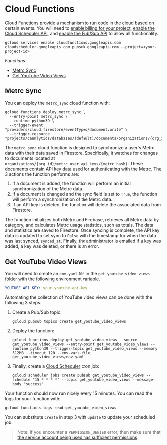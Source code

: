 # Cloud Functions

Cloud Functions provide a mechanism to run code in the cloud based on certain events. You will need to [enable billing for your project](http://console.cloud.google.com/billing/), [enable the Cloud Scheduler API](http://console.cloud.google.com/apis/library/cloudscheduler.googleapis.com), and [enable the Pub/Sub API](http://console.cloud.google.com/apis/library/pubsub.googleapis.com) to allow all functionality.

```shell
gcloud services enable cloudfunctions.googleapis.com cloudscheduler.googleapis.com pubsub.googleapis.com --project=<your-project-id>
```

*Functions*

- [Metrc Sync](#metrc-sync)
- [Get YouTube Video Views](#get-youtube-video-views)


## Metrc Sync

You can deploy the `metrc_sync` cloud function with:

```shell
gcloud functions deploy metrc_sync \
  --entry-point metrc_sync \
  --runtime python39 \
  --trigger-event "providers/cloud.firestore/eventTypes/document.write" \
  --trigger-resource "projects/cannlytics/databases/(default)/documents/organizations/{org_id}/metrc_user_api_keys/{key_id}"
```

The `metrc_sync` cloud function is designed to synchronize a user's Metrc data with their data saved in Firestore. Specifically, it watches for changes to documents located at `organizations/{org_id}/metrc_user_api_keys/{metrc_hash}`. These documents contain API key data used for authenticating with the Metrc. The 3 actions the function performs are:

1. If a document is added, the function will perform an initial synchronization of the Metrc data. 
2. If a document is changed and the sync field is set to `True`, the function will perform a synchronization of the Metrc data.
3. If an API key is deleted, the function will delete the associated data from Firestore.

The function initializes both Metrc and Firebase, retrieves all Metrc data by category, and calculates Metrc usage statistics, such as totals. The data and statistics are saved to Firestore. Once syncing is complete, the API key data is updated to set sync to `False` with the timestamp for when the data was last synced, `synced_at`. Finally, the administrator is emailed if a key was added, a key was deleted, or there is an error.


## Get YouTube Video Views

You will need to create an `env.yaml` file in the `get_youtube_video_views` folder with the following environment variable.

```yaml
YOUTUBE_API_KEY: your-youtube-api-key
```

Automating the collection of YouTube video views can be done with the following 3 steps.

1. Create a Pub/Sub topic:

    ```shell
    gcloud pubsub topics create get_youtube_video_views
    ```

2. Deploy the function:

    ```shell
    gcloud functions deploy get_youtube_video_views --source get_youtube_video_views --entry-point get_youtube_video_views --runtime python39 --trigger-topic get_youtube_video_views --memory 512MB --timeout 120 --env-vars-file get_youtube_video_views/env.yaml
    ```

3. Finally, create a [Cloud Scheduler](https://cloud.google.com/scheduler/docs/creating#gcloud) cron job:

    ```shell
    gcloud scheduler jobs create pubsub get_youtube_video_views --schedule "15 * * * *" --topic get_youtube_video_views --message-body "success"
    ```

Your function should now run nicely every 15 minutes. You can read the logs for your function with:

```shell
gcloud functions logs read get_youtube_video_views
```

You can substitute `create` in step 3 with `update` to update your scheduled job.

> Note: If you encounter a `PERMISSION_DENIED` error, then make sure that [the service account being used has sufficient permissions](https://stackoverflow.com/a/58646481/5021266).
